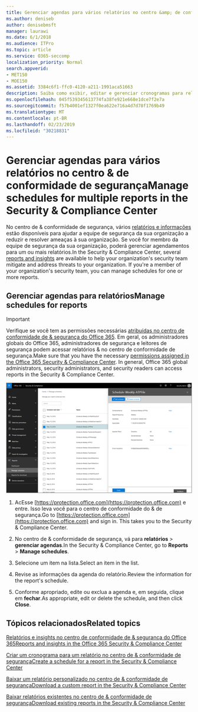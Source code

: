 ```yaml
---
title: Gerenciar agendas para vários relatórios no centro &amp; de conformidade de segurança
ms.author: deniseb
author: denisebmsft
manager: laurawi
ms.date: 6/1/2018
ms.audience: ITPro
ms.topic: article
ms.service: O365-seccomp
localization_priority: Normal
search.appverid:
- MET150
- MOE150
ms.assetid: 3384c6f1-ffc0-4120-a211-1991aca51663
description: Saiba como exibir, editar e gerenciar cronogramas para relatórios no centro de conformidade &amp; de segurança.
ms.openlocfilehash: 045f539345613774fa38fe921e668e1dce7f2e7a
ms.sourcegitcommit: f57b4001ef1327f0ea622e716a4d7d78f1769b49
ms.translationtype: MT
ms.contentlocale: pt-BR
ms.lasthandoff: 02/23/2019
ms.locfileid: "30218831"
---
```

# <a name="manage-schedules-for-multiple-reports-in-the-security-amp-compliance-center"></a><span data-ttu-id="095c0-103">Gerenciar agendas para vários relatórios no centro &amp; de conformidade de segurança</span><span class="sxs-lookup"><span data-stu-id="095c0-103">Manage schedules for multiple reports in the Security &amp; Compliance Center</span></span>

<span data-ttu-id="095c0-p101">No centro de &amp; conformidade de segurança, vários [relatórios e informações](reports-and-insights-in-security-and-compliance.md) estão disponíveis para ajudar a equipe de segurança da sua organização a reduzir e resolver ameaças à sua organização. Se você for membro da equipe de segurança da sua organização, poderá gerenciar agendamentos para um ou mais relatórios.</span><span class="sxs-lookup"><span data-stu-id="095c0-p101">In the Security &amp; Compliance Center, several [reports and insights](reports-and-insights-in-security-and-compliance.md) are available to help your organization's security team mitigate and address threats to your organization. If you're a member of your organization's security team, you can manage schedules for one or more reports.</span></span> 
  
## <a name="manage-schedules-for-reports"></a><span data-ttu-id="095c0-106">Gerenciar agendas para relatórios</span><span class="sxs-lookup"><span data-stu-id="095c0-106">Manage schedules for reports</span></span>

> [!IMPORTANT]
> <span data-ttu-id="095c0-p102">Verifique se você tem as permissões necessárias [atribuídas no centro de conformidade de &amp; segurança do Office 365](permissions-in-the-security-and-compliance-center.md). Em geral, os administradores globais do Office 365, administradores de segurança e leitores de segurança podem acessar relatórios &amp; no centro de conformidade de segurança.</span><span class="sxs-lookup"><span data-stu-id="095c0-p102">Make sure that you have the necessary [permissions assigned in the Office 365 Security &amp; Compliance Center](permissions-in-the-security-and-compliance-center.md). In general, Office 365 global administrators, security administrators, and security readers can access reports in the Security &amp; Compliance Center.</span></span> 
  
![No centro de &amp; conformidade de segurança, escolha \> relatórios gerenciar agendas](media/efa5e2f9-bf73-4f85-acea-f1ca7e2bca5e.png)

1. <span data-ttu-id="095c0-p103">AcEsse [https://protection.office.com](https://protection.office.com) e entre. Isso leva você para o centro de conformidade do & de segurança.</span><span class="sxs-lookup"><span data-stu-id="095c0-p103">Go to [https://protection.office.com](https://protection.office.com) and sign in. This takes you to the Security & Compliance Center.</span></span>

2. <span data-ttu-id="095c0-112">No centro de &amp; conformidade de segurança, vá para **relatórios** \> **gerenciar agendas**.</span><span class="sxs-lookup"><span data-stu-id="095c0-112">In the Security &amp; Compliance Center, go to **Reports** \> **Manage schedules**.</span></span>
    
3. <span data-ttu-id="095c0-113">Selecione um item na lista.</span><span class="sxs-lookup"><span data-stu-id="095c0-113">Select an item in the list.</span></span>
    
4. <span data-ttu-id="095c0-114">Revise as informações da agenda do relatório.</span><span class="sxs-lookup"><span data-stu-id="095c0-114">Review the information for the report's schedule.</span></span>
    
5. <span data-ttu-id="095c0-115">Conforme apropriado, edite ou exclua a agenda e, em seguida, clique em **fechar**.</span><span class="sxs-lookup"><span data-stu-id="095c0-115">As appropriate, edit or delete the schedule, and then click **Close**.</span></span>
    
## <a name="related-topics"></a><span data-ttu-id="095c0-116">Tópicos relacionados</span><span class="sxs-lookup"><span data-stu-id="095c0-116">Related topics</span></span>

[<span data-ttu-id="095c0-117">Relatórios e insights no centro de conformidade de &amp; segurança do Office 365</span><span class="sxs-lookup"><span data-stu-id="095c0-117">Reports and insights in the Office 365 Security &amp; Compliance Center</span></span>](reports-and-insights-in-security-and-compliance.md)
  
[<span data-ttu-id="095c0-118">Criar um cronograma para um relatório no centro de &amp; conformidade de segurança</span><span class="sxs-lookup"><span data-stu-id="095c0-118">Create a schedule for a report in the Security &amp; Compliance Center</span></span>](create-a-schedule-for-a-report.md)
  
[<span data-ttu-id="095c0-119">Baixar um relatório personalizado no centro de &amp; conformidade de segurança</span><span class="sxs-lookup"><span data-stu-id="095c0-119">Download a custom report in the Security &amp; Compliance Center</span></span>](set-up-and-download-a-custom-report.md)
  
[<span data-ttu-id="095c0-120">Baixar relatórios existentes no centro de &amp; conformidade de segurança</span><span class="sxs-lookup"><span data-stu-id="095c0-120">Download existing reports in the Security &amp; Compliance Center</span></span>](download-existing-reports.md)
  

